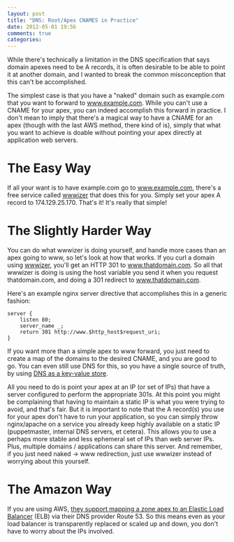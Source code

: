 ```yaml
---
layout: post
title: "DNS: Root/Apex CNAMES in Practice"
date: 2012-05-01 19:56
comments: true
categories: 
---
```


While there's technically a limitation in the DNS specification that
says domain apexes need to be A records, it is often desirable to be
able to point it at another domain, and I wanted to break the common
misconception that this can't be accomplished.

The simplest case is that you have a "naked" domain such as example.com
that you want to forward to www.example.com. While you can't use a CNAME
for your apex, you can indeed accomplish this forward in practice. I
don't mean to imply that there's a magical way to have a CNAME for
an apex (though with the last AWS method, there kind of is), simply
that what you want to achieve is doable without pointing your apex
directly at application web servers.

The Easy Way
============

If all your want is to have example.com go to www.example.com, there's
a free service called [wwwizer](http://wwwizer.com/naked-domain-redirect) that does this for you. Simply set your
apex A record to 174.129.25.170. That's it! It's really that simple!

The Slightly Harder Way
==============

You can do what wwwizer is doing yourself, and handle more cases than an
apex going to www, so let's look at how that works. If you curl a domain
using [wwwizer](http://wwwizer.com/naked-domain-redirect), you'll get an HTTP 301 to www.thatdomain.com. So all that
wwwizer is doing is using the host variable you send it when you request
thatdomain.com, and doing a 301 redirect to www.thatdomain.com.

Here's an example nginx server directive that accomplishes this in a
generic fashion:

    server {
        listen 80;
        server_name _;
        return 301 http://www.$http_host$request_uri;
    }

If you want more than a simple apex to www forward, you just need to
create a map of the domains to the desired CNAME, and you are good to
go. You can even still use DNS for this, so you have a single source of
truth, by using [DNS as a key-value store](http://webpulp.tv/episodes/learn-how-tropo-built-a-huge-voice-cloud-while-using-dns-for-a-key-value-store).

All you need to do is point your apex at an IP (or set of IPs) that have
a server configured to perform the appropriate 301s. At this point you
might be complaining that having to maintain a static IP is what you
were trying to avoid, and that's fair. But it is important to note that
the A record(s) you use for your apex don't have to run your
application, so you can simply throw nginx/apache on a service you
already keep highly available on a static IP (puppetmaster, internal DNS servers, et
cetera). This allows you to use a perhaps more stable and less ephemeral
set of IPs than web server IPs. Plus, multiple domains / applications
can share this server. And remember, if you just need naked ->
www redirection, just use wwwizer instead of worrying about this
yourself.

The Amazon Way
==============

If you are using AWS, [they support mapping a zone apex to an Elastic
Load Balancer](http://aws.amazon.com/route53/faqs/#Zone_apex) (ELB) via
their DNS provider Route 53. So this means even as your load balancer is
transparently replaced or scaled up and down, you don't have to worry
about the IPs involved.
